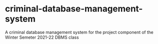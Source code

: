 # criminal-database-management-system
A criminal database management system for the project component of the Winter Semeter 2021-22 DBMS class
